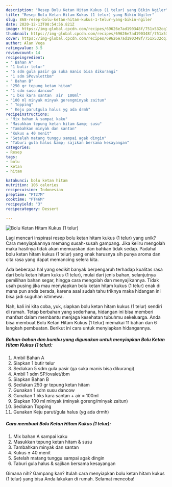 ```yaml
---
description: "Resep Bolu Ketan Hitam Kukus (1 telur) yang Bikin Ngiler"
title: "Resep Bolu Ketan Hitam Kukus (1 telur) yang Bikin Ngiler"
slug: 868-resep-bolu-ketan-hitam-kukus-1-telur-yang-bikin-ngiler
date: 2020-12-13T08:54:56.821Z
image: https://img-global.cpcdn.com/recipes/69626e7ad190348f/751x532cq70/bolu-ketan-hitam-kukus-1-telur-foto-resep-utama.jpg
thumbnail: https://img-global.cpcdn.com/recipes/69626e7ad190348f/751x532cq70/bolu-ketan-hitam-kukus-1-telur-foto-resep-utama.jpg
cover: https://img-global.cpcdn.com/recipes/69626e7ad190348f/751x532cq70/bolu-ketan-hitam-kukus-1-telur-foto-resep-utama.jpg
author: Alan Vega
ratingvalue: 3.5
reviewcount: 14
recipeingredient:
- " Bahan A"
- "1 butir telur"
- "5 sdm gula pasir ga suka manis bisa dikurangi"
- "1 sdm SPovalettbm"
- " Bahan B"
- "250 gr tepung ketan hitam"
- "1 sdm susu dancow"
- "1 bks kara santan  air  100ml"
- "100 ml minyak minyak gorengminyak zaitun"
- " Topping"
- " Keju parutgula halus yg ada drmh"
recipeinstructions:
- "Mix bahan A sampai kaku"
- "Masukkan tepung ketan hitam &amp; susu"
- "Tambahkan minyak dan santan"
- "Kukus ± 40 menit"
- "Setelah matang tunggu sampai agak dingin"
- "Taburi gula halus &amp; sajikan bersama kesayangan"
categories:
- Resep
tags:
- bolu
- ketan
- hitam

katakunci: bolu ketan hitam 
nutrition: 106 calories
recipecuisine: Indonesian
preptime: "PT27M"
cooktime: "PT46M"
recipeyield: "3"
recipecategory: Dessert

---
```



![Bolu Ketan Hitam Kukus (1 telur)](https://img-global.cpcdn.com/recipes/69626e7ad190348f/751x532cq70/bolu-ketan-hitam-kukus-1-telur-foto-resep-utama.jpg)

Lagi mencari inspirasi resep bolu ketan hitam kukus (1 telur) yang unik? Cara menyiapkannya memang susah-susah gampang. Jika keliru mengolah maka hasilnya tidak akan memuaskan dan bahkan tidak sedap. Padahal bolu ketan hitam kukus (1 telur) yang enak harusnya sih punya aroma dan cita rasa yang dapat memancing selera kita.

Ada beberapa hal yang sedikit banyak berpengaruh terhadap kualitas rasa dari bolu ketan hitam kukus (1 telur), mulai dari jenis bahan, selanjutnya pemilihan bahan segar, hingga cara mengolah dan menyajikannya. Tidak usah pusing jika mau menyiapkan bolu ketan hitam kukus (1 telur) enak di mana pun anda berada, karena asal sudah tahu triknya maka hidangan ini bisa jadi suguhan istimewa.




Nah, kali ini kita coba, yuk, siapkan bolu ketan hitam kukus (1 telur) sendiri di rumah. Tetap berbahan yang sederhana, hidangan ini bisa memberi manfaat dalam membantu menjaga kesehatan tubuhmu sekeluarga. Anda bisa membuat Bolu Ketan Hitam Kukus (1 telur) memakai 11 bahan dan 6 langkah pembuatan. Berikut ini cara untuk menyiapkan hidangannya.

<!--inarticleads1-->

##### Bahan-bahan dan bumbu yang digunakan untuk menyiapkan Bolu Ketan Hitam Kukus (1 telur):

1. Ambil  Bahan A
1. Siapkan 1 butir telur
1. Sediakan 5 sdm gula pasir (ga suka manis bisa dikurangi)
1. Ambil 1 sdm SP/ovalet/tbm
1. Siapkan  Bahan B
1. Sediakan 250 gr tepung ketan hitam
1. Gunakan 1 sdm susu dancow
1. Gunakan 1 bks kara santan + air = 100ml
1. Siapkan 100 ml minyak (minyak goreng/minyak zaitun)
1. Sediakan  Topping
1. Gunakan  Keju parut/gula halus (yg ada drmh)




<!--inarticleads2-->

##### Cara membuat Bolu Ketan Hitam Kukus (1 telur):

1. Mix bahan A sampai kaku
1. Masukkan tepung ketan hitam &amp; susu
1. Tambahkan minyak dan santan
1. Kukus ± 40 menit
1. Setelah matang tunggu sampai agak dingin
1. Taburi gula halus &amp; sajikan bersama kesayangan




Gimana nih? Gampang kan? Itulah cara menyiapkan bolu ketan hitam kukus (1 telur) yang bisa Anda lakukan di rumah. Selamat mencoba!

